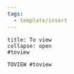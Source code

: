 ```yaml
---
tags:
  - template/insert
---
```


````ad-hint
title: To view
collapse: open
#toview 

TOVIEW #toview 
````

